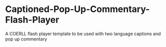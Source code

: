 Captioned-Pop-Up-Commentary-Flash-Player
========================================

A COERLL flash player template to be used with two language captions and pop up commentary